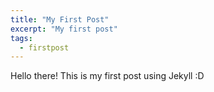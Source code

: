 ```yaml
---
title: "My First Post"
excerpt: "My first post"
tags: 
  - firstpost
---
```


Hello there!
This is my first post using Jekyll :D